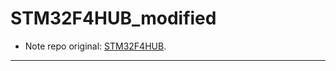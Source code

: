 # STM32F4HUB_modified

- Note repo original: [STM32F4HUB](https://github.com/mori-br/STM32F4HUB).

----------------
